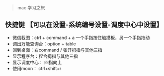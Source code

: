> mac 学习之旅

## 快捷键 【可以在设置-系统编号设置-调度中心中设置】
- 微信截图：ctrl + command + a
           一个手指按住触摸板，另一个手指拖动
- 调出万能查询台：option + table
- 回到桌面：右command  /  张开拇指与其他三指
- 显示程序台：捏合拇指与其他三指
- 显示调度中心： 四指向上
- 使用moon： ctrl+shift+r

